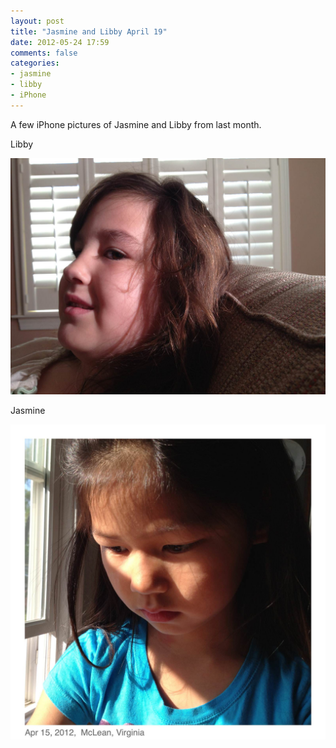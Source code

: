 ```yaml
---
layout: post
title: "Jasmine and Libby April 19"
date: 2012-05-24 17:59
comments: false
categories: 
- jasmine
- libby
- iPhone
---
```

A few iPhone pictures of Jasmine and Libby from last month.

Libby
  


![Libby](/assets/images/2012/2012-04-19-1/6945624064_018d52e6e6_o.jpg)


Jasmine



![Jasmine](/assets/images/2012/2012-04-19-2/7091688491_16513fba0f_o.jpg)

